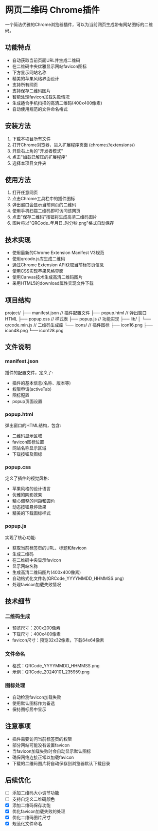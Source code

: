 # 网页二维码 Chrome插件

一个简洁优雅的Chrome浏览器插件，可以为当前网页生成带有网站图标的二维码。

## 功能特点

- 自动获取当前页面URL并生成二维码
- 在二维码中央优雅显示网站favicon图标
- 下方显示网站名称
- 精美的苹果风格界面设计
- 支持所有网页
- 支持保存二维码图片
- 智能处理favicon加载失败情况
- 生成适合手机扫描的高清二维码(400x400像素)
- 自动使用规范的文件命名格式

## 安装方法

1. 下载本项目所有文件
2. 打开Chrome浏览器，进入扩展程序页面 (chrome://extensions/)
3. 开启右上角的"开发者模式"
4. 点击"加载已解压的扩展程序"
5. 选择本项目文件夹

## 使用方法

1. 打开任意网页
2. 点击Chrome工具栏中的插件图标
3. 弹出窗口会显示当前网页的二维码
4. 使用手机扫描二维码即可访问该网页
5. 点击"保存二维码"按钮将生成高清二维码图片
6. 图片将以"QRCode_年月日_时分秒.png"格式自动保存

## 技术实现

- 使用最新的Chrome Extension Manifest V3规范
- 使用qrcode.js库生成二维码
- 通过Chrome Extension API获取当前标签页信息
- 使用CSS实现苹果风格界面
- 使用Canvas技术生成高清二维码图片
- 采用HTML5的download属性实现文件下载

## 项目结构 

project/
├── manifest.json // 插件配置文件
├── popup.html // 弹出窗口HTML
├── popup.css // 样式表
├── popup.js // 功能实现
├── lib/
│ └── qrcode.min.js // 二维码生成库
└── icons/ // 插件图标
├── icon16.png
├── icon48.png
└── icon128.png


## 文件说明

### manifest.json
插件的配置文件，定义了:
- 插件的基本信息(名称、版本等)
- 权限申请(activeTab)
- 图标配置
- popup页面设置

### popup.html
弹出窗口的HTML结构，包含:
- 二维码显示区域
- favicon图标位置
- 网站名称显示区域
- 下载按钮及图标

### popup.css
定义了插件的视觉风格:
- 苹果风格的设计语言
- 优雅的阴影效果
- 精心调整的间距和圆角
- 动态按钮悬停效果
- 精美的下载图标样式

### popup.js
实现了核心功能:
- 获取当前标签页的URL、标题和favicon
- 生成二维码
- 在二维码中央显示favicon
- 显示网站名称
- 生成高清二维码图片(400x400像素)
- 自动格式化文件名(QRCode_YYYYMMDD_HHMMSS.png)
- 处理favicon加载失败情况

## 技术细节

### 二维码生成
- 预览尺寸：200x200像素
- 下载尺寸：400x400像素
- favicon尺寸：预览32x32像素，下载64x64像素

### 文件命名
- 格式：QRCode_YYYYMMDD_HHMMSS.png
- 示例：QRCode_20240101_235959.png

### 图标处理
- 自动检测favicon加载失败
- 使用默认图标作为备选
- 保持图标居中显示

## 注意事项

- 插件需要访问当前标签页的权限
- 部分网站可能没有设置favicon
- 当favicon加载失败时会自动显示默认图标
- 确保网络连接正常以加载favicon
- 下载的二维码图片将自动保存到浏览器默认下载目录

## 后续优化

- [ ] 添加二维码大小调节功能
- [ ] 支持自定义二维码颜色
- [x] 添加二维码保存功能
- [x] 优化favicon加载失败的处理
- [x] 优化二维码图片尺寸
- [x] 规范化文件命名